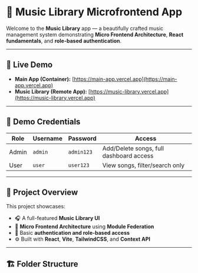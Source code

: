 # 🎵 Music Library Microfrontend App

Welcome to the **Music Library** app — a beautifully crafted music management system demonstrating **Micro Frontend Architecture**, **React fundamentals**, and **role-based authentication**.

---

## 🚀 Live Demo

- **Main App (Container):** [https://main-app.vercel.app](https://main-app.vercel.app)
- **Music Library (Remote App):** [https://music-library.vercel.app](https://music-library.vercel.app)

---

## 👤 Demo Credentials

| Role   | Username | Password   | Access                                  |
|--------|----------|------------|-----------------------------------------|
| Admin  | `admin`  | `admin123` | Add/Delete songs, full dashboard access |
| User   | `user`   | `user123`  | View songs, filter/search only          |

---

## 🧩 Project Overview

This project showcases:
- 🎧 A full-featured **Music Library UI**
- 🧱 **Micro Frontend Architecture** using **Module Federation**
- 🔐 Basic **authentication and role-based access**
- ⚙️ Built with **React**, **Vite**, **TailwindCSS**, and **Context API**

---

## 🏗️ Folder Structure